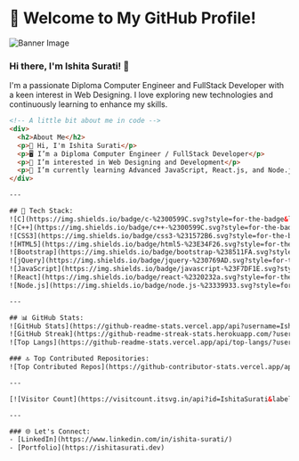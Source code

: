 # 🌟 Welcome to My GitHub Profile!

![Banner Image](https://camo.githubusercontent.com/53bbded0cd52cfb76da9566070365f68c901c7580221db748af6c44897de057b/68747470733a2f2f63646e622e61727473746174696f6e2e636f6d2f702f6173736574732f696d616765732f696d616765732f3032342f3835382f3639392f6f726967696e616c2f706978656c2d6a6566662d6469766f6f6d2e6769663f31353833373731393034) 

### Hi there, I'm Ishita Surati! 👋

I'm a passionate Diploma Computer Engineer and FullStack Developer with a keen interest in Web Designing. I love exploring new technologies and continuously learning to enhance my skills.

```html
<!-- A little bit about me in code -->
<div>
  <h2>About Me</h2>
  <p>👋 Hi, I'm Ishita Surati</p>
  <p>🖥️ I’m a Diploma Computer Engineer / FullStack Developer</p>
  <p>👀 I’m interested in Web Designing and Development</p>
  <p>🌱 I’m currently learning Advanced JavaScript, React.js, and Node.js</p>
</div>

---

## 🚀 Tech Stack:
![C](https://img.shields.io/badge/c-%2300599C.svg?style=for-the-badge&logo=c&logoColor=white)
![C++](https://img.shields.io/badge/c++-%2300599C.svg?style=for-the-badge&logo=c%2B%2B&logoColor=white)
![CSS3](https://img.shields.io/badge/css3-%231572B6.svg?style=for-the-badge&logo=css3&logoColor=white)
![HTML5](https://img.shields.io/badge/html5-%23E34F26.svg?style=for-the-badge&logo=html5&logoColor=white)
![Bootstrap](https://img.shields.io/badge/bootstrap-%238511FA.svg?style=for-the-badge&logo=bootstrap&logoColor=white)
![jQuery](https://img.shields.io/badge/jquery-%230769AD.svg?style=for-the-badge&logo=jquery&logoColor=white)
![JavaScript](https://img.shields.io/badge/javascript-%23F7DF1E.svg?style=for-the-badge&logo=javascript&logoColor=black)
![React](https://img.shields.io/badge/react-%2320232a.svg?style=for-the-badge&logo=react&logoColor=%2361DAFB)
![Node.js](https://img.shields.io/badge/node.js-%23339933.svg?style=for-the-badge&logo=nodedotjs&logoColor=white)

---

## 📊 GitHub Stats:
![GitHub Stats](https://github-readme-stats.vercel.app/api?username=IshitaSurati&theme=radical&hide_border=false&include_all_commits=false&count_private=false)
![GitHub Streak](https://github-readme-streak-stats.herokuapp.com/?user=IshitaSurati&theme=radical&hide_border=false)
![Top Langs](https://github-readme-stats.vercel.app/api/top-langs/?username=IshitaSurati&theme=radical&hide_border=false&include_all_commits=false&count_private=false&layout=compact)

### 🔝 Top Contributed Repositories:
![Top Contributed Repos](https://github-contributor-stats.vercel.app/api?username=IshitaSurati&limit=5&theme=radical&combine_all_yearly_contributions=true)

---

[![Visitor Count](https://visitcount.itsvg.in/api?id=IshitaSurati&label=Profile%20Views&color=0&icon=0&pretty=false)](https://visitcount.itsvg.in)

---

### 🌐 Let's Connect:
- [LinkedIn](https://www.linkedin.com/in/ishita-surati/)
- [Portfolio](https://ishitasurati.dev)

